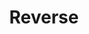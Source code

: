 ---
pid: LLE31
title: Reverse
location_transcription: Ben Franklin Parkway
zipcode: NJ08648
outside_phl: Lawrence Township NJ
neighborhood: 
age: '44'
age_range: 40-49
instagram: 
image_file_name: LLE_31.jpg
proposal_transcription: Reverse
topic: Figure,History,Philadelphia
topic_summary: 0, 0, 0
type: Other No Form
keywords_other: 
credit: 
image_labels: 
twitter: 
facebook: 
permalink: "/monuments/lle31/"
layout: item-page
---